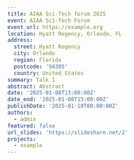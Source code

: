 ```yaml
---
title: AIAA Sci-Tech forum 2025
event: AIAA Sci-Tech Forum
event_url: https://example.org
location: Hyatt Regency, Orlando, FL
address:
  street: Hyatt Regency
  city: Orlando
  region: Florida
  postcode: '94305'
  country: United States
summary: Talk 1
abstract: Abstract
date: '2025-01-08T13:00:00Z'
date_end: '2025-01-08T15:00:00Z'
publishDate: '2025-01-10T00:00:00Z'
authors:
  - admin
featured: false
url_slides: 'https://slideshare.net/2'
projects:
  - example
---
```

